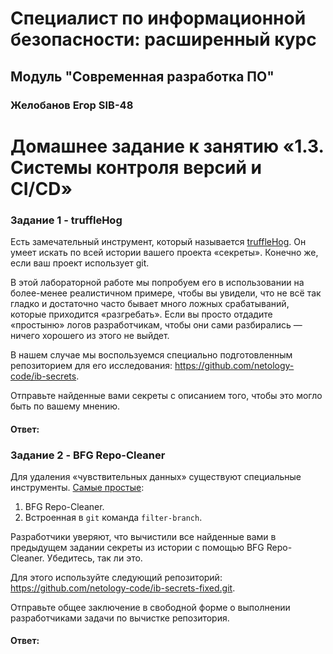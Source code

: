 # Специалист по информационной безопасности: расширенный курс
## Модуль "Современная разработка ПО"
### Желобанов Егор SIB-48

# Домашнее задание к занятию «1.3. Системы контроля версий и CI/CD»

### Задание 1 - truffleHog

Есть замечательный инструмент, который называется [truffleHog](https://github.com/dxa4481/truffleHog). Он умеет искать по всей истории вашего проекта «секреты». Конечно же, если ваш проект использует git.

В этой лабораторной работе мы попробуем его в использовании на более-менее реалистичном примере, чтобы вы увидели, что не всё так гладко и достаточно часто бывает много ложных срабатываний, 
которые приходится «разгребать». Если вы просто отдадите «простыню» логов разработчикам, чтобы они сами разбирались — ничего хорошего из этого не выйдет.

В нашем случае мы воспользуемся специально подготовленным репозиторием для его исследования: https://github.com/netology-code/ib-secrets.

Отправьте найденные вами секреты с описанием того, чтобы это могло быть по вашему мнению.

#### Ответ:



### Задание 2 - BFG Repo-Cleaner

Для удаления «чувствительных данных» существуют специальные инструменты. [Самые простые](https://docs.github.com/en/github/authenticating-to-github/removing-sensitive-data-from-a-repository):

  1. BFG Repo-Cleaner.
  2. Встроенная в `git` команда `filter-branch`.

Разработчики уверяют, что вычистили все найденные вами в предыдущем задании секреты из истории с помощью BFG Repo-Cleaner. Убедитесь, так ли это.

Для этого используйте следующий репозиторий: https://github.com/netology-code/ib-secrets-fixed.git.

Отправьте общее заключение в свободной форме о выполнении разработчиками задачи по вычистке репозитория.

#### Ответ:
